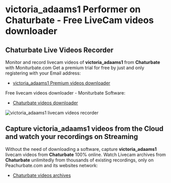 # victoria_adaams1 Performer on Chaturbate - Free LiveCam videos downloader

## Chaturbate Live Videos Recorder

Monitor and record livecam videos of **victoria_adaams1** from **Chaturbate** with Moniturbate.com
Get a premium trial for free by just and only registering with your Email address:
* [victoria_adaams1 Premium videos downloader](https://moniturbate.com/request-demo-licence-key.html)

Free livecam videos downloader - Moniturbate Software:
* [Chaturbate videos downloader](https://moniturbate.com/moniturbate-download-software.html)

![victoria_adaams1 livecam videos recorder](https://peachurnet.com/templates/moniturbate-software.png)


## Capture victoria_adaams1 videos from the Cloud and watch your recordings on Streaming

Without the need of downloading a software, capture **victoria_adaams1** livecam videos from **Chaturbate** 100% online.
Watch Livecam archives from **Chaturbate** unlimitedly from thousands of existing recordings, only on Peachurbate.com and its websites network:
* [Chaturbate videos archives](https://peachurnet.com/)